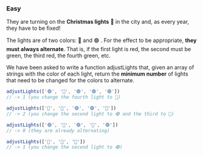 ### Easy

They are turning on the **Christmas lights** 🎄 in the city and, as every year, they have to be fixed!

The lights are of two colors: 🔴 and 🟢 . For the effect to be appropriate, **they must always alternate**. That is, if the first light is red, the second must be green, the third red, the fourth green, etc.

We have been asked to write a function adjustLights that, given an array of strings with the color of each light, return the **minimum number** of lights that need to be changed for the colors to alternate.

```js
adjustLights(['🟢', '🔴', '🟢', '🟢', '🟢'])
// -> 1 (you change the fourth light to 🔴)

adjustLights(['🔴', '🔴', '🟢', '🟢', '🔴'])
// -> 2 (you change the second light to 🟢 and the third to 🔴)

adjustLights(['🟢', '🔴', '🟢', '🔴', '🟢'])
// -> 0 (they are already alternating)

adjustLights(['🔴', '🔴', '🔴'])
// -> 1 (you change the second light to 🟢)

```
